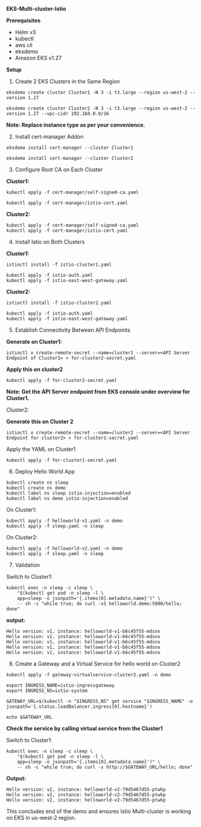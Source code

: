**EKS-Multi-cluster-Istio**

**Prerequisites**

* Helm v3
* kubectl
* aws cli
* eksdemo
* Amazon EKS v1.27


**Setup**

1. Create 2 EKS Clusters in the Same Region

```
eksdemo create cluster Cluster1 -N 3 -i t3.large --region us-west-2 --version 1.27
```

```
eksdemo create cluster Cluster2 -N 3 -i t3.large --region us-west-2 --version 1.27 --vpc-cidr 192.168.0.0/16
```


**Note: Replace instance type as per your convenience.**

2. Install cert-manager Addon

```
eksdemo install cert-manager --cluster Cluster1
```

```
eksdemo install cert-manager --cluster Cluster2
```


3. Configure Root CA on Each Cluster

**Cluster1:**

```
kubectl apply -f cert-manager/self-signed-ca.yaml 

kubectl apply -f cert-manager/istio-cert.yaml
```

**Cluster2:**

```
kubectl apply -f cert-manager/self-signed-ca.yaml 
kubectl apply -f cert-manager/istio-cert.yaml
```



4. Install Istio on Both Clusters

**Cluster1:**

```
istioctl install -f istio-cluster1.yaml
```


```
kubectl apply -f istio-auth.yaml
kubectl apply -f istio-east-west-gateway.yaml
```

**Cluster2:**

```
istioctl install -f istio-cluster2.yaml
```

```
kubectl apply -f istio-auth.yaml
kubectl apply -f istio-east-west-gateway.yaml
```

5. Establish Connectivity Between API Endpoints

**Generate on Cluster1:**

```
istioctl x create-remote-secret --name=cluster1 --server=<API Server Endpoint of Cluster1> > for-cluster2-secret.yaml
```

**Apply this on cluster2**
```
kubectl apply -f for-cluster2-secret.yaml
```

**Note: Get the API Server endpoint from EKS console under overview for Cluster1.**


Cluster2:

**Generate this on Cluster 2**

```
istioctl x create-remote-secret --name=cluster2 --server=<API Server Endpoint for cluster2> > for-cluster1-secret.yaml
```

Apply the YAML on Cluster1

```
kubectl apply -f for-cluster1-secret.yaml
```


6. Deploy Hello World App

```
kubectl create ns sleep
kubectl create ns demo
kubectl label ns sleep istio-injection=enabled
kubectl label ns demo istio-injection=enabled
```

On Cluster1:

```
kubectl apply -f helloworld-v1.yaml -n demo
kubectl apply -f sleep.yaml -n sleep
```


On Cluster2:

```
kubectl apply -f helloworld-v2.yaml -n demo
kubectl apply -f sleep.yaml -n sleep
```


7. Validation

Switch to Cluster1:

```
kubectl exec -n sleep -c sleep \
    "$(kubectl get pod -n sleep -l \
    app=sleep -o jsonpath='{.items[0].metadata.name}')" \
    -- sh -c "while true; do curl -sS helloworld.demo:5000/hello; done"
```

**output:**
```
Hello version: v1, instance: helloworld-v1-b6c45f55-mdsnx
Hello version: v1, instance: helloworld-v1-b6c45f55-mdsnx
Hello version: v1, instance: helloworld-v1-b6c45f55-mdsnx
Hello version: v1, instance: helloworld-v1-b6c45f55-mdsnx
Hello version: v1, instance: helloworld-v1-b6c45f55-mdsnx
```

8. Create a Gateway and a Virtual Service for hello world on Cluster2

```
kubectl apply -f gateway-virtualservice-cluster2.yaml -n demo
```


```
export INGRESS_NAME=istio-ingressgateway
export INGRESS_NS=istio-system
```

```
GATEWAY_URL=$(kubectl -n "$INGRESS_NS" get service "$INGRESS_NAME" -o jsonpath='{.status.loadBalancer.ingress[0].hostname}')

echo $GATEWAY_URL
```

**Check the service by calling virtual service from the Cluster1**


Switch to Cluster1

```
kubectl exec -n sleep -c sleep \
    "$(kubectl get pod -n sleep -l \
    app=sleep -o jsonpath='{.items[0].metadata.name}')" \
    -- sh -c "while true; do curl -s http://$GATEWAY_URL/hello; done"
```

**Output:**
```
Hello version: v2, instance: helloworld-v2-79d5467d55-ptwkp
Hello version: v2, instance: helloworld-v2-79d5467d55-ptwkp
Hello version: v2, instance: helloworld-v2-79d5467d55-ptwkp
```

This concludes end of the demo and ensures Istio Multi-cluster is working on EKS in us-west-2 region.




